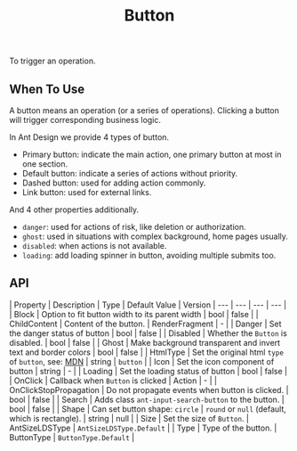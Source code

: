﻿---
category: Components
type: General
title: Button
cover: https://gw.alipayobjects.com/zos/alicdn/fNUKzY1sk/Button.svg
---

To trigger an operation.

## When To Use

A button means an operation (or a series of operations). Clicking a button will trigger corresponding business logic.

In Ant Design we provide 4 types of button.

- Primary button: indicate the main action, one primary button at most in one section.
- Default button: indicate a series of actions without priority.
- Dashed button: used for adding action commonly.
- Link button: used for external links.

And 4 other properties additionally.

- `danger`: used for actions of risk, like deletion or authorization.
- `ghost`: used in situations with complex background, home pages usually.
- `disabled`: when actions is not available.
- `loading`: add loading spinner in button, avoiding multiple submits too.

## API



| Property | Description | Type | Default Value | Version 
| --- | --- | --- | --- |
| Block | Option to fit button width to its parent width         | bool    | false         | 
| ChildContent | Content of the button.   | RenderFragment    | -         |
| Danger | Set the danger status of button | bool    | false         | 
| Disabled | Whether the `Button` is disabled.         | bool    | false     |
| Ghost | Make background transparent and invert text and border colors | bool    | false         | 
| HtmlType | Set the original html `type` of `button`, see: [MDN]('https://developer.mozilla.org/en-US/docs/Web/HTML/Element/button#attr-type')         | string    | `button` |
| Icon | Set the icon component of button | string | -         | 
| Loading | Set the loading status of button        | bool    | false         | 
| OnClick | Callback when `Button` is clicked          | Action    | -         |
| OnClickStopPropagation | Do not propagate events when button is clicked. | bool    | false    |
| Search | Adds class `ant-input-search-button` to the button.   | bool | false         |
| Shape | Can set button shape: `circle` &#124; `round` or `null` (default, which is rectangle).    | string    | null |
| Size | Set the size of `Button`.         | AntSizeLDSType    | `AntSizeLDSType.Default`         | 
| Type | Type of the button.         | ButtonType | `ButtonType.Default` | 


